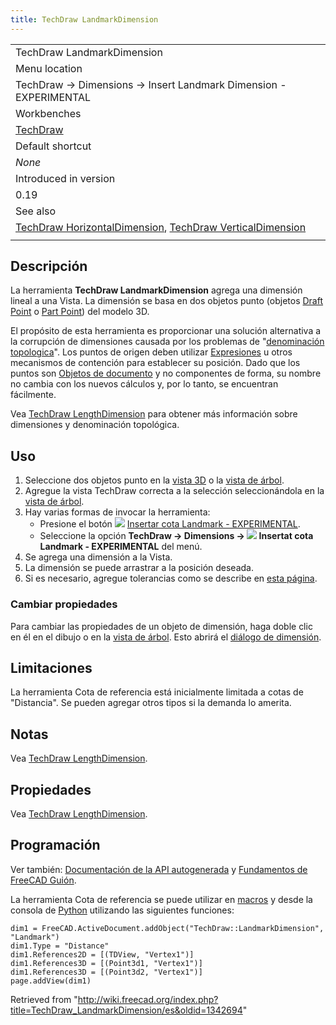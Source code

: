 ```yaml
---
title: TechDraw LandmarkDimension
---
```

|  |
| --- |
| TechDraw LandmarkDimension |
| Menu location |
| TechDraw → Dimensions → Insert Landmark Dimension - EXPERIMENTAL |
| Workbenches |
| [TechDraw](/TechDraw_Workbench/es "TechDraw Workbench/es") |
| Default shortcut |
| *None* |
| Introduced in version |
| 0.19 |
| See also |
| [TechDraw HorizontalDimension](/TechDraw_HorizontalDimension/es "TechDraw HorizontalDimension/es"), [TechDraw VerticalDimension](/TechDraw_VerticalDimension/es "TechDraw VerticalDimension/es") |
|  |

## Descripción

La herramienta **TechDraw LandmarkDimension** agrega una dimensión lineal a una Vista. La dimensión se basa en dos objetos punto (objetos [Draft Point](/Draft_Point/es "Draft Point/es") o [Part Point](/Part_Point/es "Part Point/es")) del modelo 3D.

El propósito de esta herramienta es proporcionar una solución alternativa a la corrupción de dimensiones causada por los problemas de "[denominación topologica](/Topological_naming_problem/es "Topological naming problem/es")". Los puntos de origen deben utilizar [Expresiones](/Expressions/es "Expressions/es") u otros mecanismos de contención para establecer su posición. Dado que los puntos son [Objetos de documento](/index.php?title=App_DocumentObject/es&action=edit&redlink=1 "App DocumentObject/es (page does not exist)") y no componentes de forma, su nombre no cambia con los nuevos cálculos y, por lo tanto, se encuentran fácilmente.

Vea [TechDraw LengthDimension](/TechDraw_LengthDimension/es#Limitation "TechDraw LengthDimension/es") para obtener más información sobre dimensiones y denominación topológica.

## Uso

1. Seleccione dos objetos punto en la [vista 3D](/3D_view/es "3D view/es") o la [vista de árbol](/Tree_view/es "Tree view/es").
2. Agregue la vista TechDraw correcta a la selección seleccionándola en la [vista de árbol](/Tree_view/es "Tree view/es").
3. Hay varias formas de invocar la herramienta:
   * Presione el botón ![](/images/TechDraw_LandmarkDimension.svg) [Insertar cota Landmark - EXPERIMENTAL](/TechDraw_LandmarkDimension "TechDraw LandmarkDimension").
   * Seleccione la opción **TechDraw → Dimensions → ![](/images/TechDraw_LandmarkDimension.svg) Insertat cota Landmark - EXPERIMENTAL** del menú.
4. Se agrega una dimensión a la Vista.
5. La dimensión se puede arrastrar a la posición deseada.
6. Si es necesario, agregue tolerancias como se describe en [esta página](/index.php?title=TechDraw_Geometric_dimensioning_and_tolerancing/es&action=edit&redlink=1 "TechDraw Geometric dimensioning and tolerancing/es (page does not exist)").

### Cambiar propiedades

Para cambiar las propiedades de un objeto de dimensión, haga doble clic en él en el dibujo o en la [vista de árbol](/Tree_view "Tree view"). Esto abrirá el [diálogo de dimensión](/TechDraw_LengthDimension/es#Dimension_dialog "TechDraw LengthDimension/es").

## Limitaciones

La herramienta Cota de referencia está inicialmente limitada a cotas de "Distancia". Se pueden agregar otros tipos si la demanda lo amerita.

## Notas

Vea [TechDraw LengthDimension](/TechDraw_LengthDimension/es#Notes "TechDraw LengthDimension/es").

## Propiedades

Vea [TechDraw LengthDimension](/TechDraw_LengthDimension/es#Properties "TechDraw LengthDimension/es").

## Programación

Ver también: [Documentación de la API autogenerada](https://freecad.github.io/SourceDoc/) y [Fundamentos de FreeCAD Guión](/FreeCAD_Scripting_Basics/es "FreeCAD Scripting Basics/es").

La herramienta Cota de referencia se puede utilizar en [macros](/Macros/es "Macros/es") y desde la consola de [Python](/Python/es "Python/es") utilizando las siguientes funciones:

```
dim1 = FreeCAD.ActiveDocument.addObject("TechDraw::LandmarkDimension", "Landmark")
dim1.Type = "Distance"
dim1.References2D = [(TDView, "Vertex1")]
dim1.References3D = [(Point3d1, "Vertex1")]
dim1.References3D = [(Point3d2, "Vertex1")]
page.addView(dim1)

```

Retrieved from "<http://wiki.freecad.org/index.php?title=TechDraw_LandmarkDimension/es&oldid=1342694>"